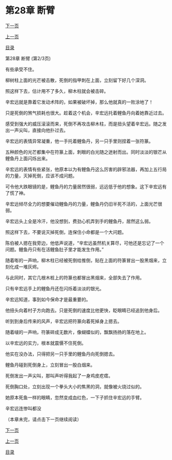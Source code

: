 <h1>第28章   断臂</h1>
            <div><p><a href="./0083_%E7%AC%AC28%E7%AB%A0_%E6%96%AD%E8%87%82.md">下一页</a></p><p><a href="./0081_%E7%AC%AC28%E7%AB%A0_%E6%96%AD%E8%87%82.md">上一页</a></p><p><a href="../">目录</a></p></div>
            <div><p>第28章   断臂 (第2/3页)</p><p>有些承受不住。</p><p>柳树柱上面的光芒被击散，死倒的指甲刺在上面，立刻留下好几个深洞。</p><p>照这样下去，估计用不了多久，柳木柱就会被击碎。</p><p>辛宏远就是靠着它发动术阵的，如果被破坏掉，那么他就真的一败涂地了！</p><p>只是死倒的煞气损耗也很大。趁着这个机会，辛宏远托着鲤鱼丹向着她靠近过去。</p><p>感受到强大的威压滚滚而来，死倒不再攻击柳木柱，而是扭头望着辛宏远。随之发出一声尖叫，直接向他扑过去。</p><p>辛宏远的表情异常凝重，他一手托着鲤鱼丹，另一只手里则捏着一张符篆。</p><p>五种颜色的光芒都集中在符篆上面，刺眼的白光随之迸射而出。同时淡淡的银芒从鲤鱼丹上面闪烁出来。</p><p>辛宏远的表情有些紧张，他原本以为有鲤鱼丹这么厉害的辟邪法器，再加上五行局的力量，灭掉死倒，应该不成问题。</p><p>可令他大跌眼镜的是，鲤鱼丹的力量居然很弱，远远低于他的想象。这下辛宏远有了慌了神。</p><p>辛宏远倾尽全力的想要催动鲤鱼丹的力量，鲤鱼丹仍旧半死不活的，上面光芒很弱。</p><p>辛宏远头上全是冷汗，他没想到，费劲心机弄到手的鲤鱼丹，居然这么弱。</p><p>照这样下去，不要说灭掉死倒，连保住小命都是一个大问题。</p><p>陈伯被人摁在我旁边，他低声说道，“辛宏远虽然机关算尽，可他还是忘记了一个问题。鲤鱼丹只有在活鲤鱼肚子里才能发生作用。”</p><p>随着嘭的一声响，柳木柱已经被死倒给推倒，贴在上面的符篆冒出一股黑烟来，立刻化成一堆灰烬。</p><p>与此同时，其它几根木桩上的符篆也都冒出黑烟来，全部失去了作用。</p><p>只有辛宏远手上的鲤鱼丹还在闪烁着淡淡的银光。</p><p>辛宏远知道，事到如今保命才是最重要的。</p><p>他扭头向着村子方向跑去。只是死倒的速度比他更快，眨眼睛已经追到他身后。</p><p>听到到身后传来的风声，辛宏远把符篆向着死掉身上摁去。</p><p>随着啵的一声响，符篆碎成无数片，像蝴蝶似的，飘飘扬扬的落在地上。</p><p>以辛宏远的实力，根本就震慑不住死倒。</p><p>他实在没办法，只得把另一只手里的鲤鱼丹向死倒摁去。</p><p>鲤鱼丹碰到死倒身上，立刻冒出一股白烟来。</p><p>死倒发出一声尖叫，那叫声听得我起了一身鸡皮疙瘩。</p><p>死倒胸口处，立刻出现一个拳头大小的焦黑的洞，就像被火烧过似的。</p><p>她原本死鱼一样的眼睛，忽然变成血红色，一下子抓住辛宏远的手臂。</p><p>辛宏远连惨叫都没</p><p>（本章未完，请点击下一页继续阅读）</p></div>
            <div><p><a href="./0083_%E7%AC%AC28%E7%AB%A0_%E6%96%AD%E8%87%82.md">下一页</a></p><p><a href="./0081_%E7%AC%AC28%E7%AB%A0_%E6%96%AD%E8%87%82.md">上一页</a></p><p><a href="../">目录</a></p></div>